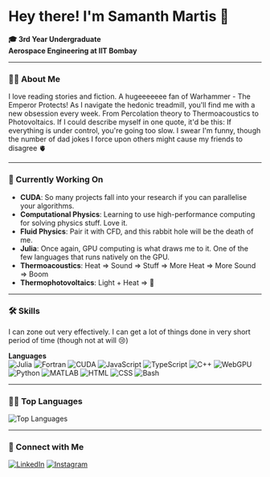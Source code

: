 # Hey there! I'm **Samanth Martis** 👋

**🎓 3rd Year Undergraduate**  
**Aerospace Engineering at IIT Bombay**

---

### 👨‍💻 About Me
 I love reading stories and fiction. A hugeeeeeee fan of Warhammer - The Emperor Protects!
 As I navigate the hedonic treadmill, you'll find me with a new obsession every week. From Percolation theory to Thermoacoustics to Photovoltaics. 
 If I could describe myself in one quote, it'd be this: If everything is under control, you're going too slow.
 I swear I'm funny, though the number of dad jokes I force upon others might cause my friends to disagree 🫀


---

### 🚀 Currently Working On

- **CUDA**: So many projects fall into your research if you can parallelise your algorithms. 
- **Computational Physics**: Learning to use high-performance computing for solving physics stuff. Love it.
- **Fluid Physics**: Pair it with CFD, and this rabbit hole will be the death of me.
- **Julia**: Once again, GPU computing is what draws me to it. One of the few languages that runs natively on the GPU.
- **Thermoacoustics**: Heat => Sound => Stuff => More Heat => More Sound => Boom
- **Thermophotovoltaics**: Light + Heat => 🔋

---

### 🛠️ Skills
I can zone out very effectively.
I can get a lot of things done in very short period of time (though not at will 😢)

**Languages**  
![Julia](https://img.shields.io/badge/Julia-%23A270BA.svg?style=for-the-badge&logo=julia&logoColor=white)
![Fortran](https://img.shields.io/badge/Fortran-%23512BD4.svg?style=for-the-badge&logo=fortran&logoColor=white)
![CUDA](https://img.shields.io/badge/CUDA-%2376B900.svg?style=for-the-badge&logo=nvidia&logoColor=white)
![JavaScript](https://img.shields.io/badge/JavaScript-%23F7DF1E.svg?style=for-the-badge&logo=javascript&logoColor=black)
![TypeScript](https://img.shields.io/badge/TypeScript-%23007ACC.svg?style=for-the-badge&logo=typescript&logoColor=white)
![C++](https://img.shields.io/badge/C%2B%2B-%2300599C.svg?style=for-the-badge&logo=c%2B%2B&logoColor=white)
![WebGPU](https://img.shields.io/badge/WebGPU-%23F16060.svg?style=for-the-badge&logo=webgpu&logoColor=white)
![Python](https://img.shields.io/badge/Python-%2314354C.svg?style=for-the-badge&logo=python&logoColor=white)
![MATLAB](https://img.shields.io/badge/MATLAB-%23007ACC.svg?style=for-the-badge&logo=mathworks&logoColor=white)
![HTML](https://img.shields.io/badge/HTML-%23E34F26.svg?style=for-the-badge&logo=html5&logoColor=white)
![CSS](https://img.shields.io/badge/CSS-%231572B6.svg?style=for-the-badge&logo=css3&logoColor=white)
![Bash](https://img.shields.io/badge/Bash-%234EAA25.svg?style=for-the-badge&logo=gnu-bash&logoColor=white)

---


### 🧑‍💻 Top Languages

![Top Languages](https://github-readme-stats.vercel.app/api/top-langs/?username=Sam-MARTis&layout=compact&theme=radical)

---

### 🔗 Connect with Me

[![LinkedIn](https://img.shields.io/badge/LinkedIn-%230077B5.svg?style=for-the-badge&logo=linkedin&logoColor=white)](https://www.linkedin.com/in/samanth-martis-5309ab293/)
[![Instagram](https://img.shields.io/badge/Instagram-%23E4405F.svg?style=for-the-badge&logo=instagram&logoColor=white)](https://www.instagram.com/samanth_martis/)
